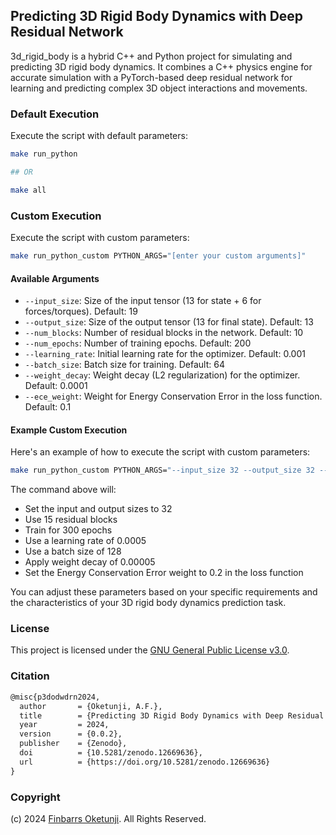 ## Predicting 3D Rigid Body Dynamics with Deep Residual Network

3d_rigid_body is a hybrid C++ and Python project for simulating and predicting 3D rigid body dynamics. It combines a C++ physics engine for accurate simulation with a PyTorch-based deep residual network for learning and predicting complex 3D object interactions and movements.

### Default Execution

Execute the script with default parameters:

```sh
make run_python

## OR

make all
```

### Custom Execution

Execute the script with custom parameters:

```sh
make run_python_custom PYTHON_ARGS="[enter your custom arguments]"
```

#### Available Arguments

- `--input_size`: Size of the input tensor (13 for state + 6 for forces/torques). Default: 19
- `--output_size`: Size of the output tensor (13 for final state). Default: 13
- `--num_blocks`: Number of residual blocks in the network. Default: 10
- `--num_epochs`: Number of training epochs. Default: 200
- `--learning_rate`: Initial learning rate for the optimizer. Default: 0.001
- `--batch_size`: Batch size for training. Default: 64
- `--weight_decay`: Weight decay (L2 regularization) for the optimizer. Default: 0.0001
- `--ece_weight`: Weight for Energy Conservation Error in the loss function. Default: 0.1

#### Example Custom Execution

Here's an example of how to execute the script with custom parameters:

```sh
make run_python_custom PYTHON_ARGS="--input_size 32 --output_size 32 --num_blocks 15 --num_epochs 300 --learning_rate 0.0005 --batch_size 128 --weight_decay 0.00005 --ece_weight 0.2"
```

The command above will:

- Set the input and output sizes to 32
- Use 15 residual blocks
- Train for 300 epochs
- Use a learning rate of 0.0005
- Use a batch size of 128
- Apply weight decay of 0.00005
- Set the Energy Conservation Error weight to 0.2 in the loss function

You can adjust these parameters based on your specific requirements and the characteristics of your 3D rigid body dynamics prediction task.

### License

This project is licensed under the [GNU General Public License v3.0](./LICENSE).

### Citation

```tex
@misc{p3dodwdrn2024,
  author       = {Oketunji, A.F.},
  title        = {Predicting 3D Rigid Body Dynamics with Deep Residual Network},
  year         = 2024,
  version      = {0.0.2},
  publisher    = {Zenodo},
  doi          = {10.5281/zenodo.12669636},
  url          = {https://doi.org/10.5281/zenodo.12669636}
}
```

### Copyright

(c) 2024 [Finbarrs Oketunji](https://finbarrs.eu). All Rights Reserved.